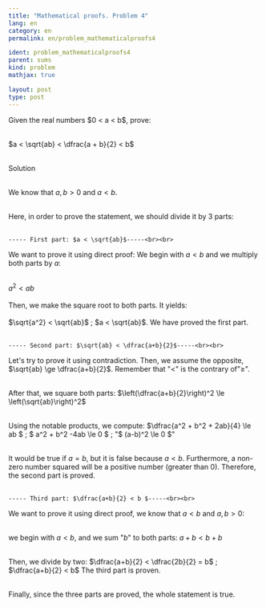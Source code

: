 ```yaml
---
title: "Mathematical proofs. Problem 4"
lang: en
category: en
permalink: en/problem_mathematicalproofs4

ident: problem_mathematicalproofs4
parent: sums
kind: problem
mathjax: true

layout: post
type: post
---
```


<div>
Given the real numbers $0 < a < b$, prove: <br><br>

$a < \sqrt{ab} < \dfrac{a + b}{2} < b$<br><br>

<div class="bcblue boxdissap">
Solution
</div><br>

<div class="dissap">

We know that $a, b >0$ and $a < b$. <br><br>

Here, in order to prove the statement, we should divide it by 3 parts:<br><br> 

    ----- First part: $a < \sqrt{ab}$-----<br><br>
We want to prove it using direct proof: We begin with $a < b$ and we multiply both parts by $a$:<br><br>

$a^2 < ab$<br><br>
Then, we make the square root to both parts. It yields:<br><br>
$\sqrt{a^2} < \sqrt{ab}$ ; $a < \sqrt{ab}$. We have proved the first part.<br><br>

    ----- Second part: $\sqrt{ab} < \dfrac{a+b}{2}$-----<br><br>
Let's try to prove it using contradiction. Then, we assume the opposite, $\sqrt{ab} \ge \dfrac{a+b}{2}$. Remember that "$<$" is the contrary of"$\ge$".<br><br>
	
After that, we square both parts: $\left(\dfrac{a+b}{2}\right)^2 \le \left(\sqrt{ab}\right)^2$<br><br>

Using the notable products, we compute: $\dfrac{a^2 + b^2 + 2ab}{4} \le ab $  ;  $ a^2 + b^2 -4ab \le 0 $  ; "$ (a-b)^2 \le 0 $" <br><br>

It would be true if $a = b$, but it is false because $a < b$. Furthermore, a non-zero number squared will be a positive number (greater than 0). Therefore, the second part is proved.<br><br>

    ----- Third part: $\dfrac{a+b}{2} < b $-----<br><br>
We want to prove it using direct proof, we know that $a < b$ and $a,b >0$:<br><br>

we begin with $a < b$, and we sum "$b$" to both parts: $a + b < b + b$<br><br>

Then, we divide by two: $\dfrac{a+b}{2} < \dfrac{2b}{2} = b$ ; $\dfrac{a+b}{2} < b$ The third part is proven.<br><br>

Finally, since the three parts are proved, the whole statement is true.
	
	
</div>
